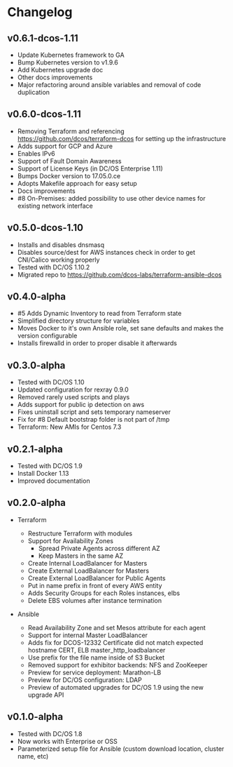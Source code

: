 # Changelog

## v0.6.1-dcos-1.11

* Update Kubernetes framework to GA
* Bump Kubernetes version to v1.9.6
* Add Kubernetes upgrade doc
* Other docs improvements
* Major refactoring around ansible variables and removal of code duplication

## v0.6.0-dcos-1.11

* Removing Terraform and referencing https://github.com/dcos/terraform-dcos for setting up the infrastructure
* Adds support for GCP and Azure
* Enables IPv6
* Support of Fault Domain Awareness
* Support of License Keys (in DC/OS Enterprise 1.11)
* Bumps Docker version to 17.05.0.ce
* Adopts Makefile approach for easy setup
* Docs improvements
* #8 On-Premises: added possibility to use other device names for existing network interface

## v0.5.0-dcos-1.10

* Installs and disables dnsmasq
* Disables source/dest for AWS instances check in order to get CNI/Calico working properly
* Tested with DC/OS 1.10.2
* Migrated repo to https://github.com/dcos-labs/terraform-ansible-dcos

## v0.4.0-alpha

* #5 Adds Dynamic Inventory to read from Terraform state
* Simplified directory structure for variables
* Moves Docker to it's own Ansible role, set sane defaults and makes the version configurable
* Installs firewalld in order to proper disable it afterwards

## v0.3.0-alpha

* Tested with DC/OS 1.10
* Updated configuration for rexray 0.9.0
* Removed rarely used scripts and plays
* Adds support for public ip detection on aws
* Fixes uninstall script and sets temporary nameserver
* Fix for #8 Default bootstrap folder is not part of /tmp
* Terraform: New AMIs for Centos 7.3

## v0.2.1-alpha

* Tested with DC/OS 1.9
* Install Docker 1.13
* Improved documentation

## v0.2.0-alpha

* Terraform
  * Restructure Terraform with modules  
  * Support for Availability Zones
    * Spread Private Agents across different AZ
    * Keep Masters in the same AZ
  * Create Internal LoadBalancer for Masters
  * Create External LoadBalancer for Masters
  * Create External LoadBalancer for Public Agents
  * Put in name prefix in front of every AWS entity
  * Adds Security Groups for each Roles instances, elbs
  * Delete EBS volumes after instance termination

* Ansible
  * Read Availability Zone and set Mesos attribute for each agent
  * Support for internal Master LoadBalancer
  * Adds fix for DCOS-12332 Certificate did not match expected hostname CERT, ELB master_http_loadbalancer
  * Use prefix for the file name inside of S3 Bucket
  * Removed support for exhibitor backends: NFS and ZooKeeper
  * Preview for service deployment: Marathon-LB
  * Preview for DC/OS configuration: LDAP
  * Preview of automated upgrades for DC/OS 1.9 using the new upgrade API

## v0.1.0-alpha

* Tested with DC/OS 1.8
* Now works with Enterprise or OSS
* Parameterized setup file for Ansible (custom download location, cluster name, etc)
